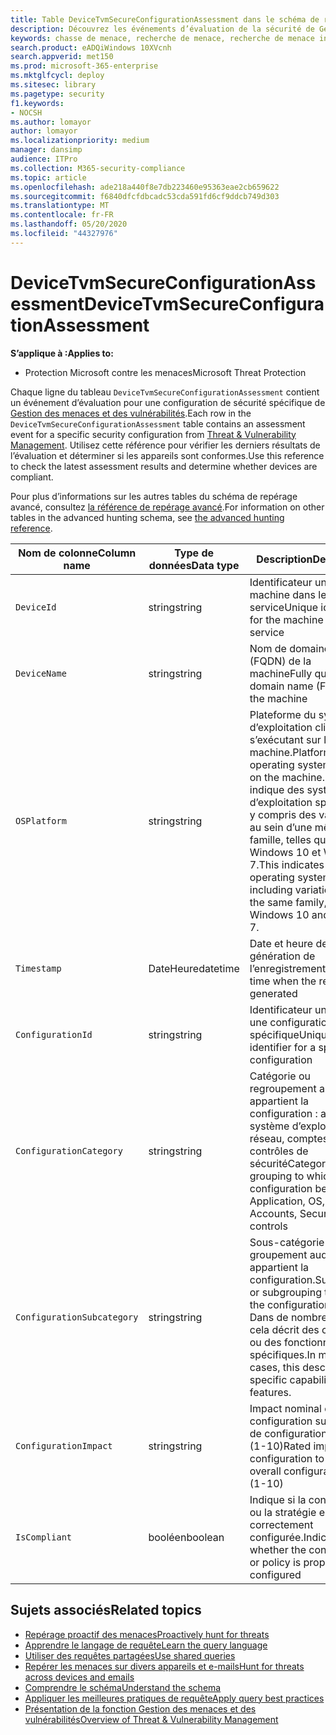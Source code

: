 ```yaml
---
title: Table DeviceTvmSecureConfigurationAssessment dans le schéma de repérage avancé
description: Découvrez les événements d’évaluation de la sécurité de Gestion des menaces et des vulnérabilités dans la table DeviceTvmSecureConfigurationAssessment du schéma de repérage avancé. Ces événements fournissent des informations sur la machine, ainsi que sur la configuration de la sécurité, l’impact et la conformité.
keywords: chasse de menace, recherche de menace, recherche de menace informatique, protection contre les menaces Microsoft, Microsoft 365, MTP, M365, recherche, requête, télémétrie, référence de schéma, Kusto, table, colonne, type de données, description, menace & gestion des vulnérabilités, TVM, gestion des appareils, configuration de la sécurité, DeviceTvmSecureConfigurationAssessment
search.product: eADQiWindows 10XVcnh
search.appverid: met150
ms.prod: microsoft-365-enterprise
ms.mktglfcycl: deploy
ms.sitesec: library
ms.pagetype: security
f1.keywords:
- NOCSH
ms.author: lomayor
author: lomayor
ms.localizationpriority: medium
manager: dansimp
audience: ITPro
ms.collection: M365-security-compliance
ms.topic: article
ms.openlocfilehash: ade218a440f8e7db223460e95363eae2cb659622
ms.sourcegitcommit: f6840dfcfdbcadc53cda591fd6cf9ddcb749d303
ms.translationtype: MT
ms.contentlocale: fr-FR
ms.lasthandoff: 05/20/2020
ms.locfileid: "44327976"
---
```

# <a name="devicetvmsecureconfigurationassessment"></a><span data-ttu-id="b697a-105">DeviceTvmSecureConfigurationAssessment</span><span class="sxs-lookup"><span data-stu-id="b697a-105">DeviceTvmSecureConfigurationAssessment</span></span>

<span data-ttu-id="b697a-106">**S’applique à :**</span><span class="sxs-lookup"><span data-stu-id="b697a-106">**Applies to:**</span></span>
- <span data-ttu-id="b697a-107">Protection Microsoft contre les menaces</span><span class="sxs-lookup"><span data-stu-id="b697a-107">Microsoft Threat Protection</span></span>



<span data-ttu-id="b697a-108">Chaque ligne du tableau `DeviceTvmSecureConfigurationAssessment` contient un événement d’évaluation pour une configuration de sécurité spécifique de [Gestion des menaces et des vulnérabilités](https://docs.microsoft.com/windows/security/threat-protection/microsoft-defender-atp/next-gen-threat-and-vuln-mgt).</span><span class="sxs-lookup"><span data-stu-id="b697a-108">Each row in the `DeviceTvmSecureConfigurationAssessment` table contains an assessment event for a specific security configuration from [Threat & Vulnerability Management](https://docs.microsoft.com/windows/security/threat-protection/microsoft-defender-atp/next-gen-threat-and-vuln-mgt).</span></span> <span data-ttu-id="b697a-109">Utilisez cette référence pour vérifier les derniers résultats de l’évaluation et déterminer si les appareils sont conformes.</span><span class="sxs-lookup"><span data-stu-id="b697a-109">Use this reference to check the latest assessment results and determine whether devices are compliant.</span></span>

<span data-ttu-id="b697a-110">Pour plus d’informations sur les autres tables du schéma de repérage avancé, consultez [la référence de repérage avancé](advanced-hunting-schema-tables.md).</span><span class="sxs-lookup"><span data-stu-id="b697a-110">For information on other tables in the advanced hunting schema, see [the advanced hunting reference](advanced-hunting-schema-tables.md).</span></span>

| <span data-ttu-id="b697a-111">Nom de colonne</span><span class="sxs-lookup"><span data-stu-id="b697a-111">Column name</span></span> | <span data-ttu-id="b697a-112">Type de données</span><span class="sxs-lookup"><span data-stu-id="b697a-112">Data type</span></span> | <span data-ttu-id="b697a-113">Description</span><span class="sxs-lookup"><span data-stu-id="b697a-113">Description</span></span> |
|-------------|-----------|-------------|
| `DeviceId` | <span data-ttu-id="b697a-114">string</span><span class="sxs-lookup"><span data-stu-id="b697a-114">string</span></span> | <span data-ttu-id="b697a-115">Identificateur unique de la machine dans le service</span><span class="sxs-lookup"><span data-stu-id="b697a-115">Unique identifier for the machine in the service</span></span> |
| `DeviceName` | <span data-ttu-id="b697a-116">string</span><span class="sxs-lookup"><span data-stu-id="b697a-116">string</span></span> | <span data-ttu-id="b697a-117">Nom de domaine complet (FQDN) de la machine</span><span class="sxs-lookup"><span data-stu-id="b697a-117">Fully qualified domain name (FQDN) of the machine</span></span> |
| `OSPlatform` | <span data-ttu-id="b697a-118">string</span><span class="sxs-lookup"><span data-stu-id="b697a-118">string</span></span> | <span data-ttu-id="b697a-119">Plateforme du système d’exploitation client s’exécutant sur la machine.</span><span class="sxs-lookup"><span data-stu-id="b697a-119">Platform of the operating system running on the machine.</span></span> <span data-ttu-id="b697a-120">Cela indique des systèmes d’exploitation spécifiques, y compris des variantes au sein d’une même famille, telles que Windows 10 et Windows 7.</span><span class="sxs-lookup"><span data-stu-id="b697a-120">This indicates specific operating systems, including variations within the same family, such as Windows 10 and Windows 7.</span></span>|
| `Timestamp` | <span data-ttu-id="b697a-121">DateHeure</span><span class="sxs-lookup"><span data-stu-id="b697a-121">datetime</span></span> | <span data-ttu-id="b697a-122">Date et heure de génération de l’enregistrement</span><span class="sxs-lookup"><span data-stu-id="b697a-122">Date and time when the record was generated</span></span> |
| `ConfigurationId` | <span data-ttu-id="b697a-123">string</span><span class="sxs-lookup"><span data-stu-id="b697a-123">string</span></span> | <span data-ttu-id="b697a-124">Identificateur unique pour une configuration spécifique</span><span class="sxs-lookup"><span data-stu-id="b697a-124">Unique identifier for a specific configuration</span></span> |
| `ConfigurationCategory` | <span data-ttu-id="b697a-125">string</span><span class="sxs-lookup"><span data-stu-id="b697a-125">string</span></span> | <span data-ttu-id="b697a-126">Catégorie ou regroupement auquel appartient la configuration : application, système d’exploitation, réseau, comptes, contrôles de sécurité</span><span class="sxs-lookup"><span data-stu-id="b697a-126">Category or grouping to which the configuration belongs: Application, OS, Network, Accounts, Security controls</span></span> |
| `ConfigurationSubcategory` | <span data-ttu-id="b697a-127">string</span><span class="sxs-lookup"><span data-stu-id="b697a-127">string</span></span> | <span data-ttu-id="b697a-128">Sous-catégorie ou sous-groupement auquel appartient la configuration.</span><span class="sxs-lookup"><span data-stu-id="b697a-128">Subcategory or subgrouping to which the configuration belongs.</span></span> <span data-ttu-id="b697a-129">Dans de nombreux cas, cela décrit des capacités ou des fonctionnalités spécifiques.</span><span class="sxs-lookup"><span data-stu-id="b697a-129">In many cases, this describes specific capabilities or features.</span></span> |
| `ConfigurationImpact` | <span data-ttu-id="b697a-130">string</span><span class="sxs-lookup"><span data-stu-id="b697a-130">string</span></span> | <span data-ttu-id="b697a-131">Impact nominal de la configuration sur la note de configuration globale (1-10)</span><span class="sxs-lookup"><span data-stu-id="b697a-131">Rated impact of the configuration to the overall configuration score (1-10)</span></span> |
| `IsCompliant` | <span data-ttu-id="b697a-132">booléen</span><span class="sxs-lookup"><span data-stu-id="b697a-132">boolean</span></span> | <span data-ttu-id="b697a-133">Indique si la configuration ou la stratégie est correctement configurée.</span><span class="sxs-lookup"><span data-stu-id="b697a-133">Indicates whether the configuration or policy is properly configured</span></span> |

## <a name="related-topics"></a><span data-ttu-id="b697a-134">Sujets associés</span><span class="sxs-lookup"><span data-stu-id="b697a-134">Related topics</span></span>

- [<span data-ttu-id="b697a-135">Repérage proactif des menaces</span><span class="sxs-lookup"><span data-stu-id="b697a-135">Proactively hunt for threats</span></span>](advanced-hunting-overview.md)
- [<span data-ttu-id="b697a-136">Apprendre le langage de requête</span><span class="sxs-lookup"><span data-stu-id="b697a-136">Learn the query language</span></span>](advanced-hunting-query-language.md)
- [<span data-ttu-id="b697a-137">Utiliser des requêtes partagées</span><span class="sxs-lookup"><span data-stu-id="b697a-137">Use shared queries</span></span>](advanced-hunting-shared-queries.md)
- [<span data-ttu-id="b697a-138">Repérer les menaces sur divers appareils et e-mails</span><span class="sxs-lookup"><span data-stu-id="b697a-138">Hunt for threats across devices and emails</span></span>](advanced-hunting-query-emails-devices.md)
- [<span data-ttu-id="b697a-139">Comprendre le schéma</span><span class="sxs-lookup"><span data-stu-id="b697a-139">Understand the schema</span></span>](advanced-hunting-schema-tables.md)
- [<span data-ttu-id="b697a-140">Appliquer les meilleures pratiques de requête</span><span class="sxs-lookup"><span data-stu-id="b697a-140">Apply query best practices</span></span>](advanced-hunting-best-practices.md)
- [<span data-ttu-id="b697a-141">Présentation de la fonction Gestion des menaces et des vulnérabilités</span><span class="sxs-lookup"><span data-stu-id="b697a-141">Overview of Threat & Vulnerability Management</span></span>](https://docs.microsoft.com/windows/security/threat-protection/microsoft-defender-atp/next-gen-threat-and-vuln-mgt)
